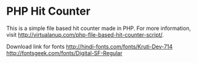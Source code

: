 PHP Hit Counter
=============

This is a simple file based hit counter made in PHP. For more information, visit http://virtualanup.com/php-file-based-hit-counter-script/.

Download link for fonts
http://hindi-fonts.com/fonts/Kruti-Dev-714
http://fontsgeek.com/fonts/Digital-SF-Regular
